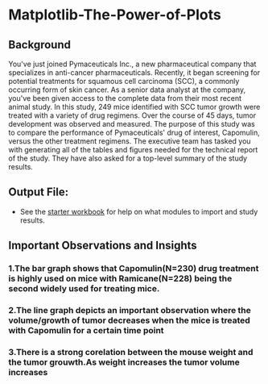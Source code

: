 # Matplotlib-The-Power-of-Plots

## Background
You've just  joined Pymaceuticals Inc., a new pharmaceutical company that specializes in anti-cancer pharmaceuticals. Recently, it began screening for potential treatments for squamous cell carcinoma (SCC), a commonly occurring form of skin cancer.
As a senior data analyst at the company, you've been given access to the complete data from their most recent animal study. In this study, 249 mice identified with SCC tumor growth were treated with a variety of drug regimens. Over the course of 45 days, tumor development was observed and measured. The purpose of this study was to compare the performance of Pymaceuticals' drug of interest, Capomulin, versus the other treatment regimens.
The executive team has tasked you with generating all of the tables and figures needed for the technical report of the study. They have also asked for a top-level summary of the study results.

## Output File:

* See the [starter workbook](pymaceuticals_starter.ipynb) for help on what modules to import and study results.

## Important Observations and Insights 

### 1.The bar graph shows that Capomulin(N=230) drug treatment is highly used on mice with Ramicane(N=228) being the second widely used for treating mice.

### 2.The line graph depicts an important observation where the volume/growth of tumor decreases when the mice is treated with Capomulin for a certain time point

### 3.There is a strong corelation between the mouse weight and the tumor grouwth.As weight increases the tumor volume increases
